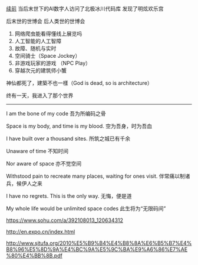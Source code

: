 

[续前](/)
当后末世下的AI数字人访问了北极冰川代码库
发现了明炫欢乐宫

后末世的世博会
后人类世的世博会

1. 网络爬虫能看得懂线上展览吗
2. 人工智能的人工智障
3. 故障、随机与实时
4. 空间骑士（Space Jockey）
5. 非游戏玩家的游戏 （NPC Play）
6. 穿越次元的建筑师小蟹


神仙都死了，建築不也一樣（God is dead, so is architecture）

终有一天，我进入了那个世界

---

I am the bone of my code
吾为所编码之骨

Space is my body, and time is my blood.
空为吾身，时为吾血

I have built over a thousand sites.
所筑之城已有千余

Unaware of time
不知时间

Nor aware of space
亦不觉空间

Withstood pain to recreate many places, waiting for ones visit.
伴常痛以制诸兵，候伊人之来

I have no regrets. This is the only way.
无悔，便是道

My whole life would be unlimited space codes
此生将为“无限码间”

https://www.sohu.com/a/392108013_120634312

http://en.expo.cn/index.html

http://www.sjtufa.org/2010%E5%B9%B4%E4%B8%8A%E6%B5%B7%E4%B8%96%E5%8D%9A%E4%BC%9A%E5%9C%BA%E9%A6%86%E7%AE%80%E4%BB%8B.pdf

